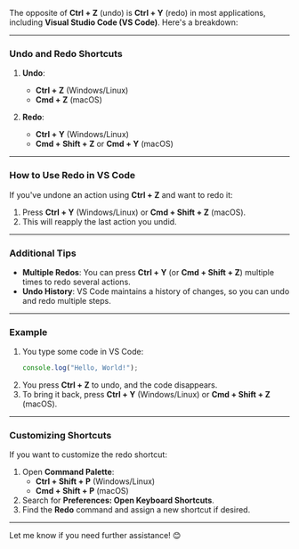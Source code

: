 The opposite of **Ctrl + Z** (undo) is **Ctrl + Y** (redo) in most applications, including **Visual Studio Code (VS Code)**. Here's a breakdown:

---

### **Undo and Redo Shortcuts**
1. **Undo**:
   - **Ctrl + Z** (Windows/Linux)
   - **Cmd + Z** (macOS)

2. **Redo**:
   - **Ctrl + Y** (Windows/Linux)
   - **Cmd + Shift + Z** or **Cmd + Y** (macOS)

---

### **How to Use Redo in VS Code**
If you've undone an action using **Ctrl + Z** and want to redo it:
1. Press **Ctrl + Y** (Windows/Linux) or **Cmd + Shift + Z** (macOS).
2. This will reapply the last action you undid.

---

### **Additional Tips**
- **Multiple Redos**: You can press **Ctrl + Y** (or **Cmd + Shift + Z**) multiple times to redo several actions.
- **Undo History**: VS Code maintains a history of changes, so you can undo and redo multiple steps.

---

### **Example**
1. You type some code in VS Code:
   ```javascript
   console.log("Hello, World!");
   ```
2. You press **Ctrl + Z** to undo, and the code disappears.
3. To bring it back, press **Ctrl + Y** (Windows/Linux) or **Cmd + Shift + Z** (macOS).

---

### **Customizing Shortcuts**
If you want to customize the redo shortcut:
1. Open **Command Palette**:
   - **Ctrl + Shift + P** (Windows/Linux)
   - **Cmd + Shift + P** (macOS)
2. Search for **Preferences: Open Keyboard Shortcuts**.
3. Find the **Redo** command and assign a new shortcut if desired.

---

Let me know if you need further assistance! 😊
